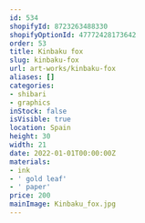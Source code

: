 ```yaml
---
id: 534
shopifyId: 8723263488330
shopifyOptionId: 47772428173642
order: 53
title: Kinbaku fox
slug: kinbaku-fox
url: art-works/kinbaku-fox
aliases: []
categories:
- shibari
- graphics
inStock: false
isVisible: true
location: Spain
height: 30
width: 21
date: 2022-01-01T00:00:00Z
materials:
- ink
- ' gold leaf'
- ' paper'
price: 200
mainImage: Kinbaku_fox.jpg
---
```

